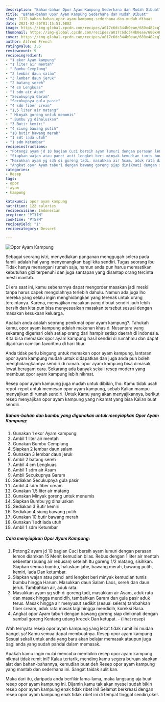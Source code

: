 ```yaml
---
description: "Bahan-bahan Opor Ayam Kampung Sederhana dan Mudah Dibuat"
title: "Bahan-bahan Opor Ayam Kampung Sederhana dan Mudah Dibuat"
slug: 1112-bahan-bahan-opor-ayam-kampung-sederhana-dan-mudah-dibuat
date: 2021-03-26T01:16:51.588Z
image: https://img-global.cpcdn.com/recipes/a017c6dc344b0eae/680x482cq70/opor-ayam-kampung-foto-resep-utama.jpg
thumbnail: https://img-global.cpcdn.com/recipes/a017c6dc344b0eae/680x482cq70/opor-ayam-kampung-foto-resep-utama.jpg
cover: https://img-global.cpcdn.com/recipes/a017c6dc344b0eae/680x482cq70/opor-ayam-kampung-foto-resep-utama.jpg
author: Alfred French
ratingvalue: 3.6
reviewcount: 9
recipeingredient:
- "1 ekor Ayam kampung"
- "1 liter air mentah"
- " Bumbu Cemplung"
- "2 lembar daun salam"
- "3 lembar daun jeruk"
- "2 batang sereh"
- "4 cm Lengkuas"
- "1 sdm air Asam"
- "Secukupnya Garam"
- "Secukupnya gula pasir"
- "4 sdm fiber cream"
- "1,5 liter air matang"
- " Minyak goreng untuk menumis"
- " Bumbu yg dihaluskan"
- "3 Butir kemiri"
- "4 siung bawang putih"
- "10 butir bawang merah"
- "1 sdt lada utuh"
- "1 sdm Ketumbar"
recipeinstructions:
- "Potong2 ayam jd 10 bagian Cuci bersih ayam lumuri dengan perasan lemon diamkan 15 Menit kemudian bilas. Rebus dengan 1 liter air mentah sebentar (buang air rebusan) setelah Itu goreng 1/2 matang, sisihkan. Siapkan semua bumbu, haluskan jahe, bawang merah, bawang putih, kemiri, lada Dan ketumbar."
- "Siapkan wajan atau panci anti lengket beri minyak kemudian tumis bumbu hingga Harum. Masukkan daun Salam Laos, sereh dan daun jeruk. Tambahkan air, aduk rata."
- "Masukkan ayam yg sdh di goreng tadi, masukkan air Asam, aduk rata dan masak hingga mendidih, tambahkan Garam dan gula pasir aduk terus. Masak hingga air menyusut sedikit (sesuai selera) tambahkan fiber cream, aduk rata masak lagi hingga mendidih, koreksi Rasa."
- "Angkat opor Ayam taburi dengan bawang goreng siap dinikmati dengan sambal goreng Kentang udang krecek Dan ketupat.           (lihat resep)"
categories:
- Resep
tags:
- opor
- ayam
- kampung

katakunci: opor ayam kampung 
nutrition: 122 calories
recipecuisine: Indonesian
preptime: "PT31M"
cooktime: "PT57M"
recipeyield: "1"
recipecategory: Dessert

---
```



![Opor Ayam Kampung](https://img-global.cpcdn.com/recipes/a017c6dc344b0eae/680x482cq70/opor-ayam-kampung-foto-resep-utama.jpg)

Sebagai seorang istri, menyediakan panganan menggugah selera pada famili adalah hal yang menyenangkan bagi kita sendiri. Tugas seorang ibu Tidak hanya menangani rumah saja, namun anda pun harus memastikan kebutuhan gizi terpenuhi dan juga santapan yang disantap orang tercinta mesti mantab.

Di era  saat ini, kamu sebenarnya dapat mengorder masakan jadi meski tanpa harus capek mengolahnya terlebih dahulu. Namun ada juga lho mereka yang selalu ingin menghidangkan yang terenak untuk orang tercintanya. Karena, menyajikan masakan yang dibuat sendiri jauh lebih bersih dan kita pun bisa menyesuaikan masakan tersebut sesuai dengan masakan kesukaan keluarga. 



Apakah anda adalah seorang penikmat opor ayam kampung?. Tahukah kamu, opor ayam kampung adalah makanan khas di Nusantara yang sekarang digemari oleh setiap orang dari hampir setiap daerah di Indonesia. Kita bisa memasak opor ayam kampung hasil sendiri di rumahmu dan dapat dijadikan camilan favoritmu di hari libur.

Anda tidak perlu bingung untuk memakan opor ayam kampung, lantaran opor ayam kampung mudah untuk didapatkan dan juga anda pun boleh menghidangkannya sendiri di rumah. opor ayam kampung bisa dimasak lewat beragam cara. Sekarang ada banyak sekali resep modern yang membuat opor ayam kampung lebih nikmat.

Resep opor ayam kampung juga mudah untuk dibikin, lho. Kamu tidak usah repot-repot untuk memesan opor ayam kampung, sebab Kalian mampu menyajikan di rumah sendiri. Untuk Kamu yang akan menyajikannya, berikut resep menyajikan opor ayam kampung yang nikamat yang bisa Kalian buat sendiri.

<!--inarticleads1-->

##### Bahan-bahan dan bumbu yang digunakan untuk menyiapkan Opor Ayam Kampung:

1. Gunakan 1 ekor Ayam kampung
1. Ambil 1 liter air mentah
1. Gunakan  Bumbu Cemplung
1. Siapkan 2 lembar daun salam
1. Gunakan 3 lembar daun jeruk
1. Ambil 2 batang sereh
1. Ambil 4 cm Lengkuas
1. Ambil 1 sdm air Asam
1. Ambil Secukupnya Garam
1. Sediakan Secukupnya gula pasir
1. Ambil 4 sdm fiber cream
1. Gunakan 1,5 liter air matang
1. Gunakan  Minyak goreng untuk menumis
1. Siapkan  Bumbu yg dihaluskan
1. Sediakan 3 Butir kemiri
1. Sediakan 4 siung bawang putih
1. Gunakan 10 butir bawang merah
1. Gunakan 1 sdt lada utuh
1. Ambil 1 sdm Ketumbar




<!--inarticleads2-->

##### Cara menyiapkan Opor Ayam Kampung:

1. Potong2 ayam jd 10 bagian Cuci bersih ayam lumuri dengan perasan lemon diamkan 15 Menit kemudian bilas. Rebus dengan 1 liter air mentah sebentar (buang air rebusan) setelah Itu goreng 1/2 matang, sisihkan. Siapkan semua bumbu, haluskan jahe, bawang merah, bawang putih, kemiri, lada Dan ketumbar.
1. Siapkan wajan atau panci anti lengket beri minyak kemudian tumis bumbu hingga Harum. Masukkan daun Salam Laos, sereh dan daun jeruk. Tambahkan air, aduk rata.
1. Masukkan ayam yg sdh di goreng tadi, masukkan air Asam, aduk rata dan masak hingga mendidih, tambahkan Garam dan gula pasir aduk terus. Masak hingga air menyusut sedikit (sesuai selera) tambahkan fiber cream, aduk rata masak lagi hingga mendidih, koreksi Rasa.
1. Angkat opor Ayam taburi dengan bawang goreng siap dinikmati dengan sambal goreng Kentang udang krecek Dan ketupat. -           (lihat resep)




Wah ternyata resep opor ayam kampung yang lezat tidak rumit ini mudah banget ya! Kamu semua dapat membuatnya. Resep opor ayam kampung Sesuai sekali untuk anda yang baru akan belajar memasak ataupun juga bagi anda yang sudah pandai dalam memasak.

Apakah kamu ingin mulai mencoba membikin resep opor ayam kampung nikmat tidak rumit ini? Kalau tertarik, mending kamu segera buruan siapkan alat dan bahan-bahannya, kemudian buat deh Resep opor ayam kampung yang mantab dan sederhana ini. Sangat taidak sulit kan. 

Maka dari itu, daripada anda berfikir lama-lama, maka langsung aja buat resep opor ayam kampung ini. Dijamin kamu tak akan nyesel sudah bikin resep opor ayam kampung enak tidak ribet ini! Selamat berkreasi dengan resep opor ayam kampung enak tidak ribet ini di tempat tinggal sendiri,oke!.


